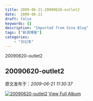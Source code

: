 ```yaml
---
title: 2009-06-21-20090620-outlet2
date:  2009-06-21
draft: false
keywords: []
description: "Imported from Sina Blog"
tags: ["新浪博客"]
categories: 
    - "日记本"
---
```

20090620-outlet2
## 20090620-outlet2

 原文发布于：*2009-06-21 11:30:37*

[![20090620-outlet2](https&#58;//lpqaaa.bay.livefilestore.com/y1mr3qDtJ6dRAor-li3BcynWpWavGFtzLyy_qrH2r_Qap9tSX2quzO9Lfsxgji-7d3R3PYSDZxP5dlmnHKgJBd-qnDKtmevQmPZ8ohzp_kU4NVCbx1NtIPdFwKyIOuv2a8J69X7ekJ0RPJftGR2xwF5xA/InlineRepresentationb518dbf1-3dbd-4352-943f-befb18fbcbb1[1].jpg)](http&#58;//cid-21498be546db23d6.skydrive.live.com/redir.aspx?page=browse&amp;resid=21498BE546DB23D6!1586&amp;ct=photos)
[
View Full Album](http&#58;//cid-21498be546db23d6.skydrive.live.com/redir.aspx?page=browse&amp;resid=21498BE546DB23D6!1586&amp;ct=photos)


